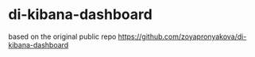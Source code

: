 # di-kibana-dashboard

based on the original public repo
https://github.com/zoyapronyakova/di-kibana-dashboard
